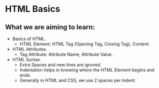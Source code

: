 # HTML Basics
## What we are aiming to learn:
- Basics of HTML.
  - HTML Element: HTML Tag (Opening Tag, Closing Tag), Content.
- HTML Attributes.
  - Tag Attribute: Attribute Name, Attribute Value.
- HTML Syntax.
  - Extra Spaces and new lines are ignored.
  - Indentation helps in knowing where the HTML Element begins and ends.
  - Generally in HTML and CSS, we use 2 spaces per indent.
